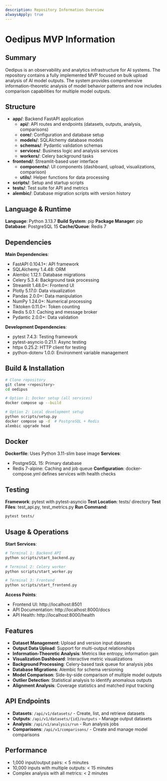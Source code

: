 ```yaml
---
description: Repository Information Overview
alwaysApply: true
---
```


# Oedipus MVP Information

## Summary
Oedipus is an observability and analytics infrastructure for AI systems. The repository contains a fully implemented MVP focused on bulk upload analysis of AI model outputs. The system provides comprehensive information-theoretic analysis of model behavior patterns and now includes comparison capabilities for multiple model outputs.

## Structure
- **app/**: Backend FastAPI application
  - **api/**: API routes and endpoints (datasets, outputs, analysis, comparisons)
  - **core/**: Configuration and database setup
  - **models/**: SQLAlchemy database models
  - **schemas/**: Pydantic validation schemas
  - **services/**: Business logic and analysis services
  - **workers/**: Celery background tasks
- **frontend/**: Streamlit-based user interface
  - **components/**: UI components (dashboard, upload, visualizations, comparison)
  - **utils/**: Helper functions for data processing
- **scripts/**: Setup and startup scripts
- **tests/**: Test suite for API and metrics
- **alembic/**: Database migration scripts with version history

## Language & Runtime
**Language**: Python 3.13.7
**Build System**: pip
**Package Manager**: pip
**Database**: PostgreSQL 15
**Cache/Queue**: Redis 7

## Dependencies
**Main Dependencies**:
- FastAPI 0.104.1+: API framework
- SQLAlchemy 1.4.48: ORM
- Alembic 1.12.1: Database migrations
- Celery 5.3.4: Background task processing
- Streamlit 1.48.0+: Frontend UI
- Plotly 5.17.0: Data visualization
- Pandas 2.0.0+: Data manipulation
- NumPy 1.24.0+: Numerical processing
- Tiktoken 0.11.0+: Token counting
- Redis 5.0.1: Caching and message broker
- Pydantic 2.0.0+: Data validation

**Development Dependencies**:
- pytest 7.4.3: Testing framework
- pytest-asyncio 0.21.1: Async testing
- httpx 0.25.2: HTTP client for testing
- python-dotenv 1.0.0: Environment variable management

## Build & Installation
```bash
# Clone repository
git clone <repository>
cd oedipus

# Option 1: Docker setup (all services)
docker compose up --build

# Option 2: Local development setup
python scripts/setup.py
docker compose up -d  # PostgreSQL + Redis
alembic upgrade head
```

## Docker
**Dockerfile**: Uses Python 3.11-slim base image
**Services**:
- PostgreSQL 15: Primary database
- Redis 7-alpine: Caching and job queue
**Configuration**: docker-compose.yml defines services with health checks

## Testing
**Framework**: pytest with pytest-asyncio
**Test Location**: tests/ directory
**Test Files**: test_api.py, test_metrics.py
**Run Command**:
```bash
pytest tests/
```

## Usage & Operations
**Start Services**:
```bash
# Terminal 1: Backend API
python scripts/start_backend.py

# Terminal 2: Celery worker
python scripts/start_worker.py

# Terminal 3: Frontend
python scripts/start_frontend.py
```

**Access Points**:
- Frontend UI: http://localhost:8501
- API Documentation: http://localhost:8000/docs
- API Health: http://localhost:8000/health

## Features
- **Dataset Management**: Upload and version input datasets
- **Output Data Upload**: Support for multi-output relationships
- **Information-Theoretic Analysis**: Metrics like entropy, information gain
- **Visualization Dashboard**: Interactive metric visualizations
- **Background Processing**: Celery-based task queue for analysis jobs
- **Database Migrations**: Alembic for schema versioning
- **Model Comparison**: Side-by-side comparison of multiple model outputs
- **Outlier Detection**: Statistical analysis to identify anomalous outputs
- **Alignment Analysis**: Coverage statistics and matched input tracking

## API Endpoints
- **Datasets**: `/api/v1/datasets/` - Create, list, and retrieve datasets
- **Outputs**: `/api/v1/datasets/{id}/outputs` - Manage output datasets
- **Analysis**: `/api/v1/analysis/run` - Run analysis jobs
- **Comparisons**: `/api/v1/comparisons/` - Create and manage model comparisons

## Performance
- 1,000 input/output pairs: < 5 minutes
- 10,000 inputs with multiple outputs: < 15 minutes
- Complex analysis with all metrics: < 2 minutes